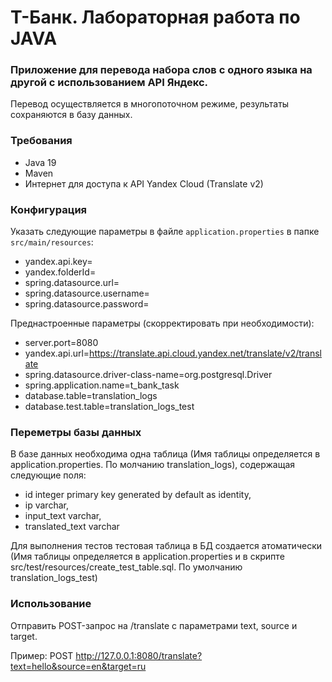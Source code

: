 # Т-Банк. Лабораторная работа по JAVA

### Приложение для перевода набора слов с одного языка на другой с использованием API Яндекс.

Перевод осуществляется в многопоточном режиме, результаты сохраняются в базу данных.

### Требования

- Java 19
- Maven
- Интернет для доступа к API Yandex Cloud (Translate v2)

### Конфигурация

Указать следующие параметры в файле `application.properties` в папке `src/main/resources`:
- yandex.api.key=
- yandex.folderId=
- spring.datasource.url=
- spring.datasource.username=
- spring.datasource.password=

Преднастроенные параметры (скорректировать при необходимости):
- server.port=8080
- yandex.api.url=https://translate.api.cloud.yandex.net/translate/v2/translate
- spring.datasource.driver-class-name=org.postgresql.Driver
- spring.application.name=t_bank_task
- database.table=translation_logs
- database.test.table=translation_logs_test

### Переметры базы данных
В базе данных необходима одна таблица (Имя таблицы определяется в application.properties. По молчанию translation_logs), содержащая следующие поля:
- id integer primary key generated by default as identity,
- ip varchar,
- input_text varchar,
- translated_text varchar

Для выполнения тестов тестовая таблица в БД создается атоматически (Имя таблицы определяется в application.properties и в скрипте src/test/resources/create_test_table.sql. По умолчанию translation_logs_test) 

### Использование
Отправить POST-запрос на /translate с параметрами text, source и target.

Пример: POST http://127.0.0.1:8080/translate?text=hello&source=en&target=ru

